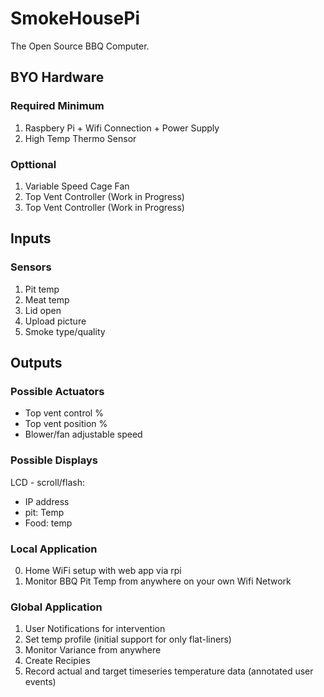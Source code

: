 # SmokeHousePi
The Open Source BBQ Computer.

## BYO Hardware

### Required Minimum

1. Raspbery Pi + Wifi Connection + Power Supply
2. High Temp Thermo Sensor

### Opttional

1. Variable Speed Cage Fan
1. Top Vent Controller (Work in Progress)
1. Top Vent Controller (Work in Progress)

## Inputs

### Sensors

1. Pit temp
2. Meat temp
3. Lid open
4. Upload picture
5. Smoke type/quality

## Outputs

### Possible Actuators
- Top vent control %
- Top vent position %
- Blower/fan adjustable speed


### Possible Displays

LCD - scroll/flash: 
- IP address
- pit: Temp
- Food: temp

### Local Application
0. Home WiFi setup with web app via rpi 
1. Monitor BBQ Pit Temp from anywhere on your own Wifi Network

### Global Application

1. User Notifications for intervention
1. Set temp profile (initial support for only flat-liners)
1. Monitor Variance from anywhere
1. Create Recipies
1. Record actual and target timeseries temperature data (annotated user events)

